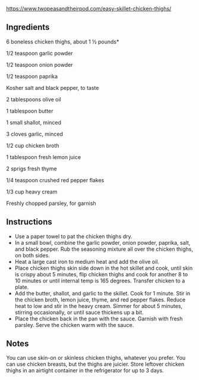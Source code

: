 https://www.twopeasandtheirpod.com/easy-skillet-chicken-thighs/

## Ingredients

6 boneless chicken thighs, about 1 ½ pounds\*

1/2 teaspoon garlic powder

1/2 teaspoon onion powder

1/2 teaspoon paprika

Kosher salt and black pepper, to taste

2 tablespoons olive oil

1 tablespoon butter

1 small shallot, minced

3 cloves garlic, minced

1/2 cup chicken broth

1 tablespoon fresh lemon juice

2 sprigs fresh thyme

1/4 teaspoon crushed red pepper flakes

1/3 cup heavy cream

Freshly chopped parsley, for garnish

## Instructions

- Use a paper towel to pat the chicken thighs dry.
- In a small bowl, combine the garlic powder, onion powder, paprika, salt, and black pepper. Rub the seasoning mixture all over the chicken thighs, on both sides.
- Heat a large cast iron to medium heat and add the olive oil.
- Place chicken thighs skin side down in the hot skillet and cook, until skin is crispy about 5 minutes, flip chicken thighs and cook for another 8 to 10 minutes or until internal temp is 165 degrees. Transfer chicken to a plate.
- Add the butter, shallot, and garlic to the skillet. Cook for 1 minute. Stir in the chicken broth, lemon juice, thyme, and red pepper flakes. Reduce heat to low and stir in the heavy cream. Simmer for about 5 minutes, stirring occasionally, or until sauce thickens up a bit.
- Place the chicken back in the pan with the sauce. Garnish with fresh parsley. Serve the chicken warm with the sauce.

## Notes

You can use skin-on or skinless chicken thighs, whatever you prefer. You can use chicken breasts, but the thighs are juicier.
Store leftover chicken thighs in an airtight container in the refrigerator for up to 3 days.
